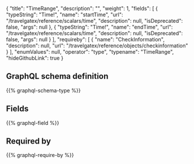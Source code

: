 {
  "title": "TimeRange",
  "description": "",
  "weight": 1,
  "fields": [
    {
      "typeString": "Time!",
      "name": "startTime",
      "url": "/travelgatex/reference/scalars/time",
      "description": null,
      "isDeprecated": false,
      "args": null
    },
    {
      "typeString": "Time!",
      "name": "endTime",
      "url": "/travelgatex/reference/scalars/time",
      "description": null,
      "isDeprecated": false,
      "args": null
    }
  ],
  "requireby": [
    {
      "name": "CheckInformation",
      "description": null,
      "url": "/travelgatex/reference/objects/checkinformation"
    }
  ],
  "enumValues": null,
  "operator": "type",
  "typename": "TimeRange",
  "hideGithubLink": true
}
## GraphQL schema definition

{{% graphql-schema-type %}}

## Fields

{{% graphql-field %}}

## Required by

{{% graphql-require-by %}}
